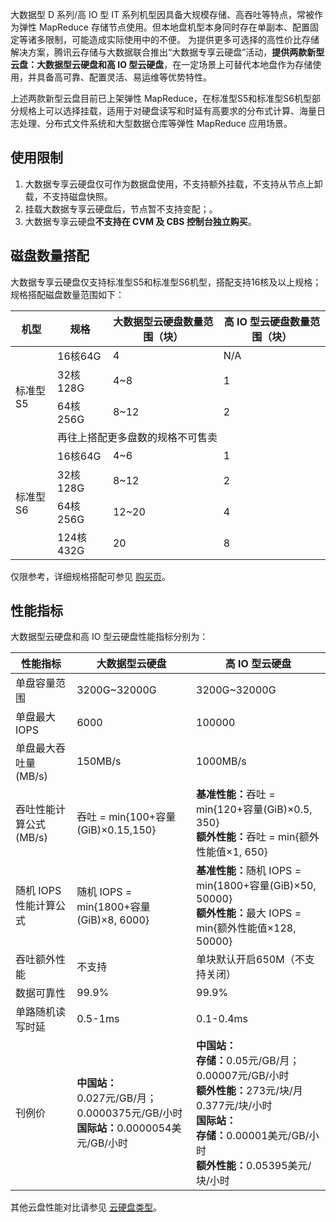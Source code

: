 大数据型 D 系列/高 IO 型 IT 系列机型因具备大规模存储、高吞吐等特点，常被作为弹性 MapReduce 存储节点使用。但本地盘机型本身同时存在单副本、配置固定等诸多限制，可能造成实际使用中的不便。
为提供更多可选择的高性价比存储解决方案，腾讯云存储与大数据联合推出“大数据专享云硬盘”活动，**提供两款新型云盘：大数据型云硬盘和高 IO 型云硬盘**，在一定场景上可替代本地盘作为存储使用，并具备高可靠、配置灵活、易运维等优势特性。

上述两款新型云盘目前已上架弹性 MapReduce，在标准型S5和标准型S6机型部分规格上可以选择挂载，适用于对硬盘读写和时延有高要求的分布式计算、海量日志处理、分布式文件系统和大型数据仓库等弹性 MapReduce 应用场景。
## 使用限制
1. 大数据专享云硬盘仅可作为数据盘使用，不支持额外挂载，不支持从节点上卸载，不支持磁盘快照。
2. 挂载大数据专享云硬盘后，节点暂不支持变配；。
3. 大数据专享云硬盘**不支持在 CVM 及 CBS 控制台独立购买**。

## 磁盘数量搭配
大数据专享云硬盘仅支持标准型S5和标准型S6机型，搭配支持16核及以上规格；规格搭配磁盘数量范围如下：
<table>
<thead>
<tr>
<th>机型</th>
<th>规格</th>
<th>大数据型云硬盘数量范围（块）</th>
<th>高 IO 型云硬盘数量范围（块）</th>
</tr>
</thead>
<tbody><tr>
<td rowspan=4>标准型S5</td>
<td>16核64G</td>
<td>4</td>
<td>N/A</td>
</tr>
<tr>
<td>32核128G</td>
<td>4~8</td>
<td>1</td>
</tr>
<tr>
<td>64核256G</td>
<td>8~12</td>
<td>2</td>
</tr>
<tr>
<td colspan=3>再往上搭配更多盘数的规格不可售卖</td>
</tr>
<tr>
<td rowspan=4>标准型S6</td>
<td>16核64G</td>
<td>4~6</td>
<td>1</td>
</tr>
<tr>
<td>32核128G</td>
<td>8~12</td>
<td>2</td>
</tr>
<tr>
<td>64核256G</td>
<td>12~20</td>
<td>4</td>
</tr>
<tr>
<td>124核432G</td>
<td>20</td>
<td>8</td>
</tr>
</tbody></table>

仅限参考，详细规格搭配可参见 [购买页](https://buy.cloud.tencent.com/emr)。

## 性能指标
大数据型云硬盘和高 IO 型云硬盘性能指标分别为：
<table>
<thead>
<tr>
<th>性能指标</th>
<th>大数据型云硬盘</th>
<th>高 IO 型云硬盘</th>
</tr>
</thead>
<tbody><tr>
<td>单盘容量范围</td>
<td>3200G~32000G</td>
<td>3200G~32000G</td>
</tr>
<tr>
<td>单盘最大 IOPS</td>
<td>6000</td>
<td>100000</td>
</tr>
<tr>
<td>单盘最大吞吐量(MB/s)</td>
<td>150MB/s</td>
<td>1000MB/s</td>
</tr>
<tr>
<td>吞吐性能计算公式(MB/s)</td>
<td>吞吐 = min{100+容量(GiB)×0.15,150}</td>
<td><strong>基准性能：</strong>吞吐 = min{120+容量(GiB)×0.5, 350} <br><strong>额外性能：</strong>吞吐 = min{额外性能值×1, 650}</td>
</tr>
<tr>
<td>随机 IOPS 性能计算公式</td>
<td>随机 IOPS = min{1800+容量(GiB)×8, 6000}</td>
<td><strong>基准性能：</strong>随机 IOPS = min{1800+容量(GiB)×50, 50000}<br><strong>额外性能：</strong>最大 IOPS = min{额外性能值×128, 50000}</td>
</tr>
<tr>
<td>吞吐额外性能</td>
<td>不支持</td>
<td>单块默认开启650M（不支持关闭）</td>
</tr>
<tr>
<td>数据可靠性</td>
<td>99.9%</td>
<td>99.9%</td>
</tr>
<tr>
<td>单路随机读写时延</td>
<td>0.5-1ms</td>
<td>0.1-0.4ms</td>
</tr>
<tr>
<td>刊例价</td>
<td><strong>中国站：</strong><br>0.027元/GB/月；0.0000375元/GB/小时<br><strong>国际站：</strong>0.0000054美元/GB/小时</td>
<td><strong>中国站：</strong><br><strong>存储：</strong>0.05元/GB/月；0.00007元/GB/小时<strong><br>额外性能：</strong>273元/块/月                0.377元/块/小时<strong><br>国际站：</strong><strong><br>存储：</strong>0.00001美元/GB/小时<strong><br>额外性能：</strong>0.05395美元/块/小时</td>
</tr>
</tbody></table>

其他云盘性能对比请参见 [云硬盘类型](https://cloud.tencent.com/document/product/362/2353)。



